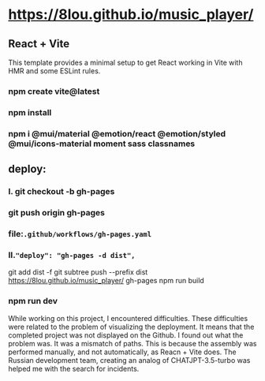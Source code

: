 # https://8lou.github.io/music_player/

## React + Vite

This template provides a minimal setup to get React working in Vite with HMR and some ESLint rules.

### npm create vite@latest
### npm install
### npm i @mui/material @emotion/react @emotion/styled @mui/icons-material moment sass classnames

## deploy:

### I. git checkout -b gh-pages
### git push origin gh-pages
### file:`.github/workflows/gh-pages.yaml`

### II.`"deploy": "gh-pages -d dist",`
git add dist -f
git subtree push --prefix dist https://8lou.github.io/music_player/ gh-pages
npm run build

### npm run dev

While working on this project, I encountered difficulties. These difficulties were related to the problem of visualizing the deployment. It means that the completed project was not displayed on the Github. I found out what the problem was. It was a mismatch of paths. This is because the assembly was performed manually, and not automatically, as Reacn + Vite does. The Russian development team, creating an analog of CHATJPT-3.5-turbo was helped me with the search for incidents.